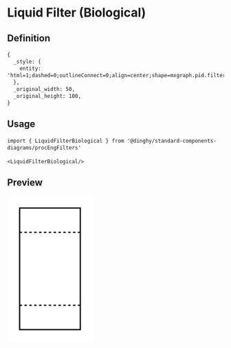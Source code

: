 # Liquid Filter (Biological)

## Definition

```
{
  _style: { 
    entity: 'html=1;dashed=0;outlineConnect=0;align=center;shape=mxgraph.pid.filters.liquid_filter_(biological);',
  },
  _original_width: 50,
  _original_height: 100,
}
```

## Usage

```
import { LiquidFilterBiological } from '@dinghy/standard-components-diagrams/procEngFilters'

<LiquidFilterBiological/>
```

## Preview

<img src="./liquid-filter-biological.png" width="200"/>
